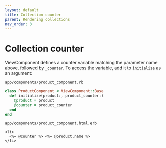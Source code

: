 ```yaml
---
layout: default
title: Collection counter
parent: Rendering collections
nav_order: 3
---
```


# Collection counter

ViewComponent defines a counter variable matching the parameter name above, followed by `_counter`. To access the variable, add it to `initialize` as an argument:

`app/components/product_component.rb`

```ruby
class ProductComponent < ViewComponent::Base
  def initialize(product:, product_counter:)
    @product = product
    @counter = product_counter
  end
end
```

`app/components/product_component.html.erb`

```text
<li>
  <%= @counter %> <%= @product.name %>
</li>
```